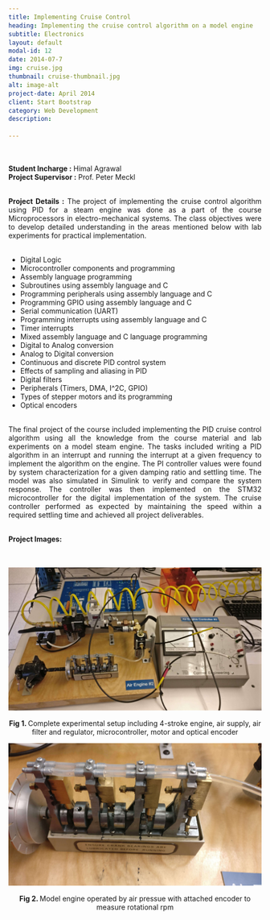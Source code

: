 ```yaml
---
title: Implementing Cruise Control
heading: Implementing the cruise control algorithm on a model engine
subtitle: Electronics
layout: default
modal-id: 12
date: 2014-07-7
img: cruise.jpg
thumbnail: cruise-thumbnail.jpg
alt: image-alt
project-date: April 2014
client: Start Bootstrap
category: Web Development
description:

---
```


<br>
<br>
<div style="text-align: justify">
<b>Student Incharge :</b> Himal Agrawal
<br>
<b>Project Supervisor :</b> Prof. Peter Meckl
<br>
<br>



<b>Project Details :</b>  The project of implementing the cruise control algorithm using PID for a steam engine was done as a part of the course Microprocessors in electro-mechanical systems. The class objectives were to develop detailed understanding in the areas mentioned below with lab experiments for practical implementation. 
<br>
<br>
 <ul>
  <li>Digital Logic</li>
  <li>Microcontroller components and programming</li>
  <li>Assembly language programming</li>
  <li>Subroutines using assembly language and C</li>
  <li>Programming peripherals using assembly language and C</li>
  <li>Programming GPIO using assembly language and C</li>
  <li>Serial communication (UART)</li>
  <li>Programming interrupts using assembly language and C</li>
  <li>Timer interrupts</li>
  <li>Mixed assembly language and C language programming</li>
  <li>Digital to Analog conversion</li>
  <li>Analog to Digital conversion</li>
  <li>Continuous and discrete PID control system</li>
  <li>Effects of sampling and aliasing in PID</li>
  <li>Digital filters</li>
  <li>Peripherals (Timers, DMA, I^2C, GPIO)</li>
  <li>Types of stepper motors and its programming</li>
  <li>Optical encoders</li>
</ul> 
<br>
The final project of the course included implementing the PID cruise control algorithm using all the knowledge from the course material and lab experiments on a model steam engine. The tasks included writing a PID algorithm in an interrupt and running the interrupt at a given frequency to implement the algorithm on the engine. The PI controller values were found by system characterization for a given damping ratio and settling time.  The model was also simulated in Simulink to verify and compare the system response. The controller was then implemented on the STM32 microcontroller for the digital implementation of the system. The cruise controller performed as expected by maintaining the speed within a required settling time and achieved all project deliverables.
<br>
<br>

<b>Project Images:</b>
<br>
<br>
<br>
<div class="row">
<div class="col-md-6 col-md-offset-3">


<img src="img/portfolio/cruise/1.jpg" class="img-responsive img-centered" alt="Cruise Control Image 1">
<p class="text-muted" align = "center"> <b> Fig 1. </b>Complete experimental setup including 4-stroke engine, air supply, air filter and regulator, microcontroller, motor and optical encoder</p>

<img src="img/portfolio/cruise/2.jpg" class="img-responsive img-centered" alt="Cruise Control Image 2">
<p class="text-muted" align = "center"> <b> Fig 2. </b>Model engine operated by air pressue with attached encoder to measure rotational rpm</p>


</div>
</div>
</div>
